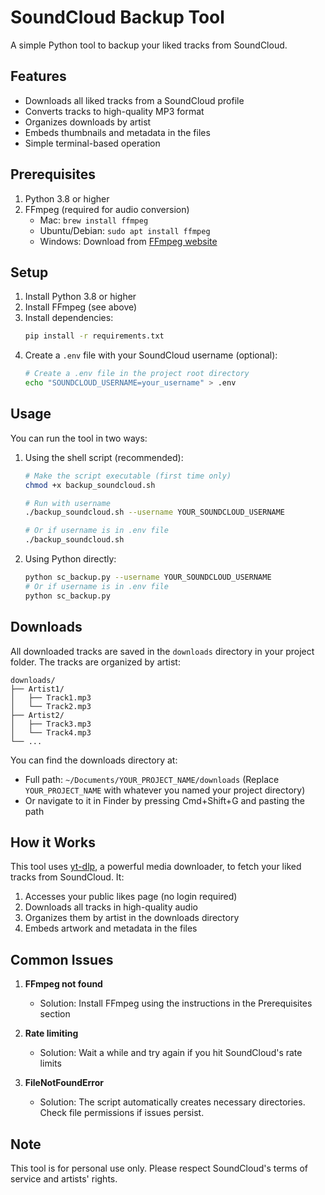 # SoundCloud Backup Tool

A simple Python tool to backup your liked tracks from SoundCloud.

## Features

- Downloads all liked tracks from a SoundCloud profile
- Converts tracks to high-quality MP3 format
- Organizes downloads by artist
- Embeds thumbnails and metadata in the files
- Simple terminal-based operation

## Prerequisites

1. Python 3.8 or higher
2. FFmpeg (required for audio conversion)
   - Mac: `brew install ffmpeg`
   - Ubuntu/Debian: `sudo apt install ffmpeg`
   - Windows: Download from [FFmpeg website](https://ffmpeg.org/download.html)

## Setup

1. Install Python 3.8 or higher
2. Install FFmpeg (see above)
3. Install dependencies:
   ```bash
   pip install -r requirements.txt
   ```
4. Create a `.env` file with your SoundCloud username (optional):
   ```bash
   # Create a .env file in the project root directory
   echo "SOUNDCLOUD_USERNAME=your_username" > .env
   ```

## Usage

You can run the tool in two ways:

1. Using the shell script (recommended):
   ```bash
   # Make the script executable (first time only)
   chmod +x backup_soundcloud.sh
   
   # Run with username
   ./backup_soundcloud.sh --username YOUR_SOUNDCLOUD_USERNAME
   
   # Or if username is in .env file
   ./backup_soundcloud.sh
   ```

2. Using Python directly:
   ```bash
   python sc_backup.py --username YOUR_SOUNDCLOUD_USERNAME
   # Or if username is in .env file
   python sc_backup.py
   ```

## Downloads

All downloaded tracks are saved in the `downloads` directory in your project folder. The tracks are organized by artist:

```
downloads/
├── Artist1/
│   ├── Track1.mp3
│   └── Track2.mp3
├── Artist2/
│   ├── Track3.mp3
│   └── Track4.mp3
└── ...
```

You can find the downloads directory at:
- Full path: `~/Documents/YOUR_PROJECT_NAME/downloads`
   (Replace `YOUR_PROJECT_NAME` with whatever you named your project directory)
- Or navigate to it in Finder by pressing Cmd+Shift+G and pasting the path

## How it Works

This tool uses [yt-dlp](https://github.com/yt-dlp/yt-dlp), a powerful media downloader, to fetch your liked tracks from SoundCloud. It:

1. Accesses your public likes page (no login required)
2. Downloads all tracks in high-quality audio
3. Organizes them by artist in the downloads directory
4. Embeds artwork and metadata in the files

## Common Issues

1. **FFmpeg not found**
   - Solution: Install FFmpeg using the instructions in the Prerequisites section

2. **Rate limiting**
   - Solution: Wait a while and try again if you hit SoundCloud's rate limits

3. **FileNotFoundError**
   - Solution: The script automatically creates necessary directories. Check file permissions if issues persist.

## Note

This tool is for personal use only. Please respect SoundCloud's terms of service and artists' rights. 